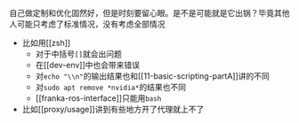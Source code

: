 自己做定制和优化固然好，但是时刻要留心眼。是不是可能就是它出锅？毕竟其他人可能只考虑了标准情况，没有考虑全部情况
- 比如用[[zsh]]
  - 对于中括号`[]`就会出问题
  - 在[[dev-env]]中也会带来错误
  - 对`echo "\\n"`的输出结果也和[[11-basic-scripting-partA]]讲的不同
  - 对`sudo apt remove *nvidia*`的结果也不同
  - [[franka-ros-interface]]只能用`bash`
- 比如[[proxy/usage]]讲到有些地方开了代理就上不了